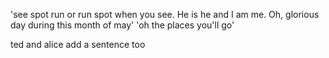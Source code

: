 'see spot run or run spot when you see. He is he and I am me. Oh, glorious day during this month of may'
'oh the places you'll go'

ted and alice add a sentence too 
